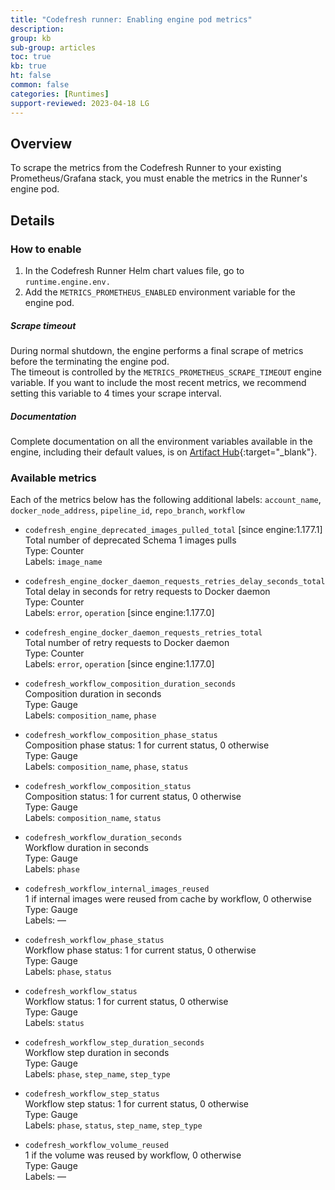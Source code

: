```yaml
---
title: "Codefresh runner: Enabling engine pod metrics"
description: 
group: kb
sub-group: articles
toc: true
kb: true
ht: false
common: false
categories: [Runtimes]
support-reviewed: 2023-04-18 LG
---
```



## Overview

To scrape the metrics from the Codefresh Runner to your existing Prometheus/Grafana stack, you must enable the metrics in the Runner's engine pod.

## Details

### How to enable

1. In the Codefresh Runner Helm chart values file, go to `runtime.engine.env.`
1. Add the `METRICS_PROMETHEUS_ENABLED` environment variable for the engine pod.

##### Scrape timeout
During normal shutdown, the engine performs a final scrape of metrics before the terminating the engine pod.  
The timeout is controlled by the `METRICS_PROMETHEUS_SCRAPE_TIMEOUT` engine variable. If you want to include the most recent metrics, we recommend setting this variable to 4 times your scrape interval.

##### Documentation
Complete documentation on all the environment variables available in the engine, including their default values, is on [Artifact Hub](https://artifacthub.io/packages/helm/codefresh-runner/cf-runtime?modal=values&path=runtime.engine.env){:target="\_blank"}.


### Available metrics

Each of the metrics below has the following additional labels: `account_name`, `docker_node_address`, `pipeline_id`, `repo_branch`, `workflow`

* `codefresh_engine_deprecated_images_pulled_total` [since engine:1.177.1]
<br>Total number of deprecated Schema 1 images pulls
<br>Type: Counter
<br>Labels: `image_name`

* `codefresh_engine_docker_daemon_requests_retries_delay_seconds_total`
<br>Total delay in seconds for retry requests to Docker daemon
<br>Type: Counter
<br>Labels: `error`, `operation` [since engine:1.177.0]

* `codefresh_engine_docker_daemon_requests_retries_total`
<br>Total number of retry requests to Docker daemon
<br>Type: Counter
<br>Labels: `error`, `operation` [since engine:1.177.0]

* `codefresh_workflow_composition_duration_seconds`
<br>Composition duration in seconds
<br>Type: Gauge
<br>Labels: `composition_name`, `phase`

* `codefresh_workflow_composition_phase_status`
<br>Composition phase status: 1 for current status, 0 otherwise
<br>Type: Gauge
<br>Labels: `composition_name`, `phase`, `status`

* `codefresh_workflow_composition_status`
<br>Composition status: 1 for current status, 0 otherwise
<br>Type: Gauge
<br>Labels: `composition_name`, `status`

* `codefresh_workflow_duration_seconds`
<br>Workflow duration in seconds
<br>Type: Gauge
<br>Labels: `phase`

* `codefresh_workflow_internal_images_reused`
<br>1 if internal images were reused from cache by workflow, 0 otherwise
<br>Type: Gauge
<br>Labels: —

* `codefresh_workflow_phase_status`
<br>Workflow phase status: 1 for current status, 0 otherwise
<br>Type: Gauge
<br>Labels: `phase`, `status`

* `codefresh_workflow_status`
<br>Workflow status: 1 for current status, 0 otherwise
<br>Type: Gauge
<br>Labels: `status`

* `codefresh_workflow_step_duration_seconds`
<br>Workflow step duration in seconds
<br>Type: Gauge
<br>Labels: `phase`, `step_name`, `step_type`

* `codefresh_workflow_step_status`
<br>Workflow step status: 1 for current status, 0 otherwise
<br>Type: Gauge
<br>Labels: `phase`, `status`, `step_name`, `step_type`

* `codefresh_workflow_volume_reused`
<br>1 if the volume was reused by workflow, 0 otherwise
<br>Type: Gauge
<br>Labels: —
